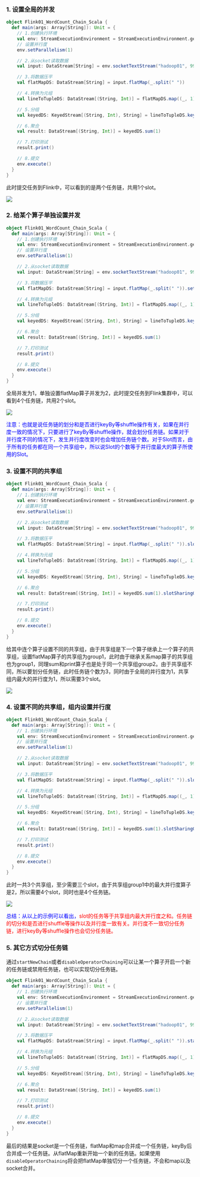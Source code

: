 ### 1. 设置全局的并发

```scala
object Flink01_WordCount_Chain_Scala {
  def main(args: Array[String]): Unit = {
    // 1.创建执行环境
    val env: StreamExecutionEnvironment = StreamExecutionEnvironment.getExecutionEnvironment
    // 设置并行度
    env.setParallelism(1)

    // 2.从socket读取数据
    val input: DataStream[String] = env.socketTextStream("hadoop01", 9999)

    // 3.将数据压平
    val flatMapDS: DataStream[String] = input.flatMap(_.split(" "))

    // 4.转换为元组
    val lineToTupleDS: DataStream[(String, Int)] = flatMapDS.map((_, 1))

    // 5.分组
    val keyedDS: KeyedStream[(String, Int), String] = lineToTupleDS.keyBy(_._1)

    // 6.聚合
    val result: DataStream[(String, Int)] = keyedDS.sum(1)

    // 7.打印测试
    result.print()

    // 8.提交
    env.execute()
  }
}
```

此时提交任务到Flink中，可以看到的是两个任务链，共用1个slot。

![](http://typora-image.test.upcdn.net/images/wordcount-1.png)

### 2. 给某个算子单独设置并发

```scala
object Flink01_WordCount_Chain_Scala {
  def main(args: Array[String]): Unit = {
    // 1.创建执行环境
    val env: StreamExecutionEnvironment = StreamExecutionEnvironment.getExecutionEnvironment
    // 设置并行度
    env.setParallelism(1)

    // 2.从socket读取数据
    val input: DataStream[String] = env.socketTextStream("hadoop01", 9999)

    // 3.将数据压平
    val flatMapDS: DataStream[String] = input.flatMap(_.split(" ")).setParallelism(2)

    // 4.转换为元组
    val lineToTupleDS: DataStream[(String, Int)] = flatMapDS.map((_, 1))

    // 5.分组
    val keyedDS: KeyedStream[(String, Int), String] = lineToTupleDS.keyBy(_._1)

    // 6.聚合
    val result: DataStream[(String, Int)] = keyedDS.sum(1)

    // 7.打印测试
    result.print()

    // 8.提交
    env.execute()
  }
}
```

全局并发为1，单独设置flatMap算子并发为2，此时提交任务到Flink集群中，可以看到4个任务链，共用2个slot。

![](http://typora-image.test.upcdn.net/images/wordcount-4.png)

<font color='blue'>注意：也就是说任务链的划分和是否进行keyBy等shuffle操作有关，如果在并行度一致的情况下，只要进行了keyBy等shuffle操作，就会划分任务链。如果对于并行度不同的情况下，发生并行度改变时也会增加任务链个数。对于Slot而言，由于所有的任务都在同一个共享组中，所以说Slot的个数等于并行度最大的算子所使用的Slot。</font>

### 3. 设置不同的共享组

```scala
object Flink01_WordCount_Chain_Scala {
  def main(args: Array[String]): Unit = {
    // 1.创建执行环境
    val env: StreamExecutionEnvironment = StreamExecutionEnvironment.getExecutionEnvironment
    // 设置并行度
    env.setParallelism(1)

    // 2.从socket读取数据
    val input: DataStream[String] = env.socketTextStream("hadoop01", 9999)

    // 3.将数据压平
    val flatMapDS: DataStream[String] = input.flatMap(_.split(" ")).slotSharingGroup("group1")

    // 4.转换为元组
    val lineToTupleDS: DataStream[(String, Int)] = flatMapDS.map((_, 1))

    // 5.分组
    val keyedDS: KeyedStream[(String, Int), String] = lineToTupleDS.keyBy(_._1)

    // 6.聚合
    val result: DataStream[(String, Int)] = keyedDS.sum(1).slotSharingGroup("group2")

    // 7.打印测试
    result.print()

    // 8.提交
    env.execute()
  }
}
```

给其中连个算子设置不同的共享组，由于共享组是下一个算子继承上一个算子的共享组，设置flatMap算子的共享组为group1，此时由于继承关系map算子的共享组也为group1，同理sum和print算子也是处于同一个共享组group2。由于共享组不同，所以要划分任务链，此时任务链个数为3，同时由于全局的并行度为1，共享组内最大的并行度为1，所以需要3个slot。

![](http://typora-image.test.upcdn.net/images/wordcount-3.png)

### 4. 设置不同的共享组，组内设置并行度

```scala
object Flink01_WordCount_Chain_Scala {
  def main(args: Array[String]): Unit = {
    // 1.创建执行环境
    val env: StreamExecutionEnvironment = StreamExecutionEnvironment.getExecutionEnvironment
    // 设置并行度
    env.setParallelism(1)

    // 2.从socket读取数据
    val input: DataStream[String] = env.socketTextStream("hadoop01", 9999)

    // 3.将数据压平
    val flatMapDS: DataStream[String] = input.flatMap(_.split(" ")).slotSharingGroup("group1")

    // 4.转换为元组
    val lineToTupleDS: DataStream[(String, Int)] = flatMapDS.map((_, 1)).setParallelism(2)

    // 5.分组
    val keyedDS: KeyedStream[(String, Int), String] = lineToTupleDS.keyBy(_._1)

    // 6.聚合
    val result: DataStream[(String, Int)] = keyedDS.sum(1).slotSharingGroup("group2")

    // 7.打印测试
    result.print()

    // 8.提交
    env.execute()
  }
}
```

此时一共3个共享组，至少需要三个slot，由于共享组group1中的最大并行度算子是2，所以需要4个slot，同时也是4个任务链。

![](http://typora-image.test.upcdn.net/images/wordcount-5.png)

<font color='blue'>总结：从以上的示例可以看出，</font><font color='red'>slot的任务等于共享组内最大并行度之和。任务链的切分和是否进行shuffle等操作以及并行度一致有关。并行度不一致切分任务链，进行keyBy等shuffle操作也会切分任务链。</font>

### 5. 其它方式切分任务链

通过`startNewChain`或者`disableOperatorChaining`可以让某一个算子开启一个新的任务链或禁用任务链，也可以实现切分任务链。

```scala
object Flink01_WordCount_Chain_Scala {
  def main(args: Array[String]): Unit = {
    // 1.创建执行环境
    val env: StreamExecutionEnvironment = StreamExecutionEnvironment.getExecutionEnvironment
    // 设置并行度
    env.setParallelism(1)

    // 2.从socket读取数据
    val input: DataStream[String] = env.socketTextStream("hadoop01", 9999)

    // 3.将数据压平
    val flatMapDS: DataStream[String] = input.flatMap(_.split(" ")).startNewChain()

    // 4.转换为元组
    val lineToTupleDS: DataStream[(String, Int)] = flatMapDS.map((_, 1))

    // 5.分组
    val keyedDS: KeyedStream[(String, Int), String] = lineToTupleDS.keyBy(_._1)

    // 6.聚合
    val result: DataStream[(String, Int)] = keyedDS.sum(1)

    // 7.打印测试
    result.print()

    // 8.提交
    env.execute()
  }
}
```

最后的结果是socket是一个任务链，flatMap和map合并成一个任务链，keyBy后合并成一个任务链。从flatMap重新开始一个新的任务链。如果使用`disableOperatorChaining`将会把flatMap单独切分一个任务链，不会和map以及socket合并。